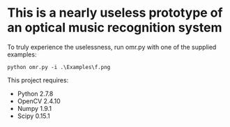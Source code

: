 # This is a nearly useless prototype of an optical music recognition system

To truly experience the uselessness, run omr.py with one of the supplied examples:
```
python omr.py -i .\Examples\f.png
```

This project requires:
* Python 2.7.8
* OpenCV 2.4.10
* Numpy 1.9.1
* Scipy 0.15.1
